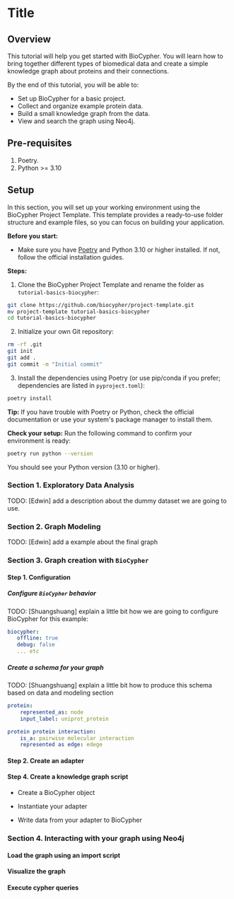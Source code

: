 # Title

## Overview

This tutorial will help you get started with BioCypher. You will learn how to bring together different types of biomedical data and create a simple knowledge graph about proteins and their connections.

By the end of this tutorial, you will be able to:

- Set up BioCypher for a basic project.
- Collect and organize example protein data.
- Build a small knowledge graph from the data.
- View and search the graph using Neo4j.

## Pre-requisites

1. Poetry.
2. Python >= 3.10

## Setup

In this section, you will set up your working environment using the BioCypher Project Template. This template provides a ready-to-use folder structure and example files, so you can focus on building your application.

**Before you start:**
- Make sure you have [Poetry](https://python-poetry.org/docs/#installation) and Python 3.10 or higher installed. If not, follow the official installation guides.

**Steps:**

1. Clone the BioCypher Project Template and rename the folder as `tutorial-basics-biocypher`:
```bash
git clone https://github.com/biocypher/project-template.git
mv project-template tutorial-basics-biocypher
cd tutorial-basics-biocypher
```

2. Initialize your own Git repository:
```bash
rm -rf .git
git init
git add .
git commit -m "Initial commit"
```

3. Install the dependencies using Poetry (or use pip/conda if you prefer; dependencies are listed in `pyproject.toml`):
```bash
poetry install
```

**Tip:** If you have trouble with Poetry or Python, check the official documentation or use your system's package manager to install them.

**Check your setup:**
Run the following command to confirm your environment is ready:
```bash
poetry run python --version
```
You should see your Python version (3.10 or higher).

### Section 1. Exploratory Data Analysis
TODO: [Edwin] add a description about the dummy dataset we are going to use.

### Section 2. Graph Modeling
TODO: [Edwin] add a example about the final graph

### Section 3. Graph creation with `BioCypher`

#### Step 1. Configuration

##### Configure `BioCypher` behavior
TODO: [Shuangshuang] explain a little bit how we are going to configure BioCypher for this example:
```yaml
biocypher:
   offline: true
   debug: false
   ... etc
```

##### Create a schema for your graph
TODO: [Shuangshuang] explain a little bit how to produce this schema based on data and modeling section
```yaml
protein:
    represented_as: node
    input_label: uniprot_protein

protein protein interaction:
    is_a: pairwise molecular interaction
    represented as edge: edege
```

#### Step 2. Create an adapter

#### Step 4. Create a knowledge graph script

- Create a BioCypher object


- Instantiate your adapter


- Write data from your adapter to BioCypher
  
### Section 4. Interacting with your graph using Neo4j
#### Load the graph using an import script
#### Visualize the graph
#### Execute cypher queries


